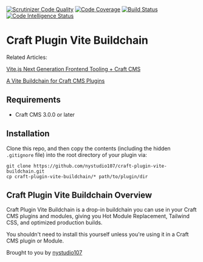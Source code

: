 [![Scrutinizer Code Quality](https://scrutinizer-ci.com/g/nystudio107/craft-plugin-vite-buildchain/badges/quality-score.png?b=v1)](https://scrutinizer-ci.com/g/nystudio107/craft-plugin-vite-buildchain/?branch=v1) [![Code Coverage](https://scrutinizer-ci.com/g/nystudio107/craft-plugin-vite-buildchain/badges/coverage.png?b=v1)](https://scrutinizer-ci.com/g/nystudio107/craft-plugin-vite-buildchain/?branch=v1) [![Build Status](https://scrutinizer-ci.com/g/nystudio107/craft-plugin-vite-buildchain/badges/build.png?b=v1)](https://scrutinizer-ci.com/g/nystudio107/craft-plugin-vite-buildchain/build-status/v1) [![Code Intelligence Status](https://scrutinizer-ci.com/g/nystudio107/craft-plugin-vite-buildchain/badges/code-intelligence.svg?b=v1)](https://scrutinizer-ci.com/code-intelligence)

# Craft Plugin Vite Buildchain

Related Articles:

[Vite.js Next Generation Frontend Tooling + Craft CMS](https://nystudio107.com/blog/using-vite-js-next-generation-frontend-tooling-with-craft-cms)

[A Vite Buildchain for Craft CMS Plugins](https://nystudio107.com/blog/a-vite-buildchain-for-craft-cms-plugins)

## Requirements

* Craft CMS 3.0.0 or later

## Installation

Clone this repo, and then copy the contents (including the hidden `.gitignore` file) into the root directory of your plugin via:

```
git clone https://github.com/nystudio107/craft-plugin-vite-buildchain.git
cp craft-plugin-vite-buildchain/* path/to/plugin/dir
```

## Craft Plugin Vite Buildchain Overview

Craft Plugin Vite Buildchain is a drop-in buildchain you can use in your Craft CMS plugins and modules, giving you Hot Module Replacement, Tailwind CSS, and optimized production builds.

You shouldn't need to install this yourself unless you're using it in a Craft CMS plugin or Module.

Brought to you by [nystudio107](https://nystudio107.com)
